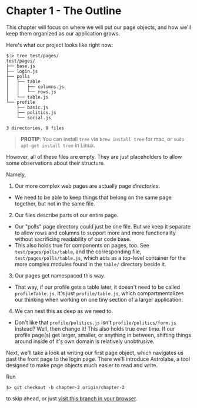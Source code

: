 # Chapter 1 - The Outline

This chapter will focus on where we will put our page objects, and how we'll keep them organized as our application grows.

Here's what our project looks like right now:

```
$:> tree test/pages/
test/pages/
├── base.js
├── login.js
├── polls
│   ├── table
│   │   ├── columns.js
│   │   └── rows.js
│   └── table.js
└── profile
    ├── basic.js
    ├── politics.js
    └── social.js

3 directories, 8 files
```
> **PROTIP**: You can install `tree` via `brew install tree` for mac, or `sudo apt-get install tree` in Linux.

However, all of these files are empty. They are just placeholders to allow some observations about their structure.

Namely,

1. Our more complex web pages are actually page *directories*.
  - We need to be able to keep things that belong on the same page together, but not in the same file.
2. Our files describe parts of our entire page.
  - Our "polls" page directory could just be one file. But we keep it separate to allow rows and columns to support more and more functionality without sacrificing readability of our code base.
  - This also holds true for components on pages, too. See `test/pages/polls/table`, and the corresponding file, `test/pages/polls/table.js`, which acts as a top-level container for the more complex modules found in the `table/` directory beside it.
3. Our pages get namespaced this way.
  - That way, if our profile gets a table later, it doesn't need to be called `profileTable.js`. It's just `profile/table.js`, which compartmentalizes our thinking when working on one tiny section of a larger application.
4. We can nest this as deep as we need to.
  - Don't like that `profile/politics.js` isn't `profile/politics/form.js` instead? Well, then change it! This also holds true over time. If our profile page(s) get larger, smaller, or anything in between, shifting things around inside of it's own domain is relatively unobtrusive.

Next, we'll take a look at writing our first page object, which navigates us past the front page to the login page. There we'll introduce Astrolabe, a tool designed to make page objects much easier to read and write.

Run

    $> git checkout -b chapter-2 origin/chapter-2

to skip ahead, or just [visit this branch in your browser](../../tree/chapter-2).
